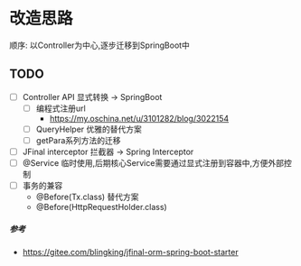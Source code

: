 # 改造思路

顺序:
以Controller为中心,逐步迁移到SpringBoot中

## TODO

- [ ] Controller API 显式转换 -> SpringBoot
    - [ ] 编程式注册url
        - https://my.oschina.net/u/3101282/blog/3022154
    - [ ] QueryHelper 优雅的替代方案
    - [ ] getPara系列方法的迁移
- [ ] JFinal interceptor 拦截器 -> Spring Interceptor
- [ ] @Service 临时使用,后期核心Service需要通过显式注册到容器中,方便外部控制
- [ ] 事务的兼容
  - @Before(Tx.class) 替代方案
  - @Before(HttpRequestHolder.class)

##### 参考

- https://gitee.com/blingking/jfinal-orm-spring-boot-starter